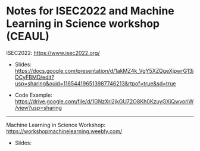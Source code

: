 # Notes for ISEC2022 and Machine Learning in Science workshop (CEAUL) 

ISEC2022: https://www.isec2022.org/

* Slides: https://docs.google.com/presentation/d/1akMZ4k_VgY5XZQgeXjpwrG13jDCyFBMD/edit?usp=sharing&ouid=116544196513987746213&rtpof=true&sd=true

* Code Example: https://drive.google.com/file/d/1GNzXrl2jkGU72O8Kh0KzuyGXiQwvoriW/view?usp=sharing

<hr>

Machine Learning in Science Workshop: https://workshopmachinelearning.weebly.com/

* Slides:

